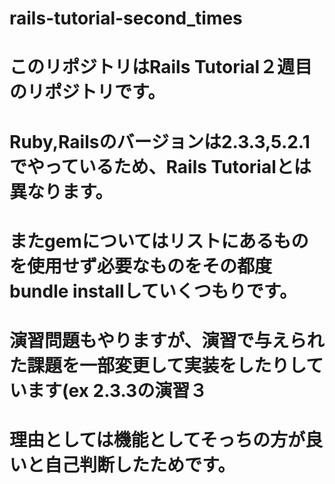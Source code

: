 # rails-tutorial-second_times
# このリポジトリはRails Tutorial２週目のリポジトリです。
# Ruby,Railsのバージョンは2.3.3,5.2.1でやっているため、Rails Tutorialとは異なります。
# またgemについてはリストにあるものを使用せず必要なものをその都度bundle installしていくつもりです。
# 演習問題もやりますが、演習で与えられた課題を一部変更して実装をしたりしています(ex 2.3.3の演習３
# 理由としては機能としてそっちの方が良いと自己判断したためです。
